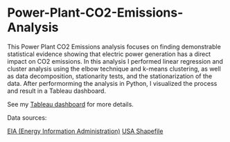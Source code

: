 # Power-Plant-CO2-Emissions-Analysis
This Power Plant CO2 Emissions analysis focuses on finding demonstrable statistical evidence showing that electric power generation has a direct impact on CO2 emissions. In this analysis I performed linear regression and cluster analysis using the elbow technique and k-means clustering, as well as data decomposition, stationarity tests, and the stationarization of the data. After performorming the analysis in Python, I visualized the process and result in a Tableau dashboard.

See my [Tableau dashboard](https://public.tableau.com/profile/tableau.mark#!/vizhome/ElectricPowerPlantCO2Emissions/CO2Emissions) for more details.

Data sources:

[EIA (Energy Information Administration)](https://www.eia.gov/electricity/data/emissions/)
[USA Shapefile](https://tapiquen-sig.jimdofree.com/english-version/free-downloads/united-states/)
